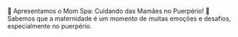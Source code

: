 🌸 Apresentamos o Mom Spa: Cuidando das Mamães no Puerpério! 🌸
Sabemos que a maternidade é um momento de muitas emoções e desafios, especialmente no puerpério.
